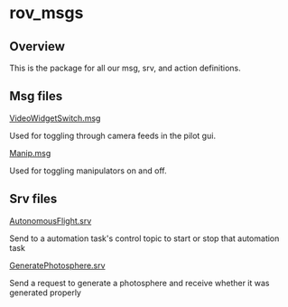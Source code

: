 # rov_msgs

## Overview

This is the package for all our msg, srv, and action definitions.

## Msg files

[VideoWidgetSwitch.msg](msg/VideoWidgetSwitch.msg)

Used for toggling through camera feeds in the pilot gui.

[Manip.msg](msg/Manip.msg)

Used for toggling manipulators on and off.

## Srv files

[AutonomousFlight.srv](srv/AutonomousFlight.srv)

Send to a automation task's control topic to start or stop that automation task

[GeneratePhotosphere.srv](srv/GeneratePhotosphere.srv)

Send a request to generate a photosphere and receive whether it was generated properly
